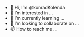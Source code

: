 - 👋 Hi, I’m @konradKolenda
- 👀 I’m interested in ...
- 🌱 I’m currently learning ...
- 💞️ I’m looking to collaborate on ...
- 📫 How to reach me ...

<!---
konradKolenda/konradKolenda is a ✨ special ✨ repository because its `README.md` (this file) appears on your GitHub profile.
You can click the Preview link to take a look at your changes.
--->

